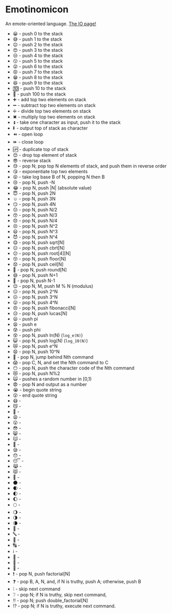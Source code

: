 # Emotinomicon
An emote-oriented language. [The IO page!](http://conorobrien-foxx.github.io/Emotinomicon/)

<!-- *😀😅😉😍😒😗😜😡😁😆😊😎😓😘😝😢😂😇☺️😏😔😙😞😣😃😈😋😐😕😚😟😤😄👿😌😑😖😛😠😥😦😫😰😵😺😿😧😬😱😶😻🙀😨😭😲😷😼👣😩😮😳😸😽👤😪😯😴😹😾👥🌑🌒🌓🌔🌕🌖🌗🌘0⃣1⃣2⃣3⃣4⃣5⃣6⃣7⃣8⃣9⃣🔟🔢🔤🔡🔠ℹ️📶🎦🔣➕➖➗✖️❗️❓❕❔‼️⁉️❌⭕️💯🔚🔜🔝🔛🔙♠️♣️♥️♦️⚪️⚫️🔘🔴🔵🔺🔻🔸🔹🔶🔷▪️▫️⬛️⬜️◼️◻️◾️◽️🔲🔳🔃➰💱💲#⃣🔀🔄↪️↩️🔂🔁◀️🔼🔽⏩⏪↖️⬆️↙️⬅️↘️➡️↗️⏬⬇️⏫↕️⤴️⤵️🆙🆗🆒🆓🆕🆖❎✅🚫📣📢🔓🔒🔐📪📫📬📭📥📤✉️📩📨📧🔫🔨🔩🔪🔧🔮💣🔭💰💸💽💾💻📲📱⌚️⏰📀💿🔋🚥🚦🎲🎱✋✋🏻✋🏻✋🏼✋🏽✋🏾✋🏿✊✊🏻✊🏼✊🏽✊🏾✊🏿👊👊🏻👊🏼👊🏽👊🏾👊🏿👾👻💀👽
-->
* 😀 - push 0 to the stack
* 😅 - push 1 to the stack
* 😉 - push 2 to the stack
* 😍 - push 3 to the stack
* 😒 - push 4 to the stack
* 😗 - push 5 to the stack
* 😜 - push 6 to the stack
* 😡 - push 7 to the stack
* 😁 - push 8 to the stack
* 😆 - push 9 to the stack
* 🔟 - push 10 to the stack
* 💯 - push 100 to the stack
* ➕ - add top two elements on stack
* ➖ - subtract top two elements on stack
* ➗ - divide top two elements on stack
* ✖ - multiply top two elements on stack
* ⏫ - take one character as input, push it to the stack
* ⏬ - output top of stack as character
* ⏪ - open loop
* ⏩ - close loop
* 🆙 - duplicate top of stack
* 😊 - drop top element of stack
* 😎 - reverse stack
* 😓 - pop N; pop top N elements of stack, and push them in reverse order
* 😘 - exponentiate top two elements
* 😝 - take log base B of N, popping N then B
* 😢 - pop N, push -N
* 😂 - pop N, push |N| (absolute value)
* 😇 - pop N, push 2N
* ☺️ - pop N, push 3N
* 😏 - pop N, push 4N
* 😔 - pop N, push N/2
* 😙 - pop N, push N/3
* 😞 - pop N, push N/4
* 😣 - pop N, push N^2
* 😃 - pop N, push N^3
* 😈 - pop N, push N^4
* 😋 - pop N, push sqrt[N]
* 😐 - pop N, push cbrt[N]
* 😕 - pop N, push root[4][N]
* 😚 - pop N, push floor[N]
* 😟 - pop N, push ceil[N]
* 😤 - pop N, push round[N]
* 😄 - pop N, push N+1
* 👿 - pop N, push N-1
* 😌 - pop N, M, push M % N (modulus)
* 😑 - pop N, push 2^N
* 😖 - pop N, push 3^N
* 😛 - pop N, push 4^N
* 😠 - pop N, push fibonacci[N]
* 😥 - pop N, push lucas[N]
* 😦 - push pi
* 😫 - push e
* 😰 - push phi
* 😵 - pop N, push ln(N) (`log_e(N)`)
* 😺 - pop N, push log(N) (`log_10(N)`)
* 😿 - pop N, push e^N
* 😧 - pop N, push 10^N
* 😬 - pop N, jump behind Nth command
* 😱 - pop C, N, and set the Nth command to C
* 😶 - pop N, push the character code of the Nth command
* 😻 - pop N, push N%2
* 🙀 - pushes a random number in [0,1)
* 😨 - pop N and output as a number
* 😭 - begin quote string
* 😲 - end quote string
* 😷 - 
* 😼 - 
* 👣 - 
* 😩 - 
* 😮 - 
* 😳 - 
* 😸 - 
* 😽 - 
* 👤 - 
* 😪 - 
* 😯 - 
* 😴 - 
* 😹 - 
* 😾 - 
* 👥 - 
* 🌑 - 
* 🌒 - 
* 🌓 - 
* 🌔 - 
* 🌕 - 
* 🌖 - 
* 🌗 - 
* 🌘 - 
* 🔢 - 
* 🔤 - 
* 🔡 - 
* 🔠 - 
* ℹ️ - 
* 📶 - 
* 🎦 - 
* 🔣 -
* ️❗ - pop N, push factorial[N]
* ️❓ - pop B, A, N, and, if N is truthy, push A; otherwise, push B
* ❕ - skip next command
* ❔ - pop N; if N is truthy, skip next command,
* ‼️ - pop N; push double_factorial[N]
* ⁉️ - pop N; if N is truthy, execute next command.
